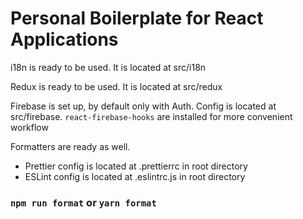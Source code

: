 # Personal Boilerplate for React Applications

i18n is ready to be used. It is located at src/i18n

Redux is ready to be used. It is located at src/redux

Firebase is set up, by default only with Auth. Config is located at src/firebase.
`react-firebase-hooks` are installed for more convenient workflow

Formatters are ready as well. 
- Prettier config is located at .prettierrc in root directory
- ESLint config is located at .eslintrc.js in root directory

### `npm run format` or `yarn format`
